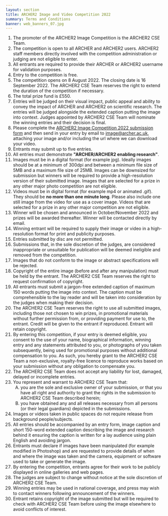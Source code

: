 ```yaml
---
layout: section
title: ARCHER2 Image and Video Competition 2022
summary: Terms and Conditions
banner: web_banners_07.jpg
---
```



<p>
<ol>
    <li>The promoter of the ARCHER2 Image Competition is the ARCHER2 CSE Team.</li>
    <li>The competition is open to all ARCHER and ARCHER2 users.  ARCHER2 staff 
			members directly involved with the competition administration or judging are not eligible to enter.</li>
    <li>All entrants are required to provide their ARCHER or ARCHER2 username for 
			validation purposes.</li>
    <li>Entry to the competition is free.</li>
    <li>The competition opens on 8 August 2022. The closing date is 16 September 2022. The ARCHER2 CSE Team reserves the right to 		extend the duration of the competition if necessary.</li>
    <li>The total prize fund is &pound;550.</li>
    <li>Entries will be judged on their visual impact, public appeal  		and ability to convey the impact of ARCHER and ARCHER2 on scientific research. 
  	The entries will be judged alongside the extended caption putting  		the image into context. Judges appointed by ARCHER2 CSE Team will   		nominate the winning entries and their decision is final.</li>
    <li>Please complete the <a href="ARCHER2_Image_Competition_2022_-_submission_form.pdf">
      ARCHER2 Image Competition 2022 submission form</a> and then send
      in your entry by email       to <a href="mailto:image@archer.ac.uk?subject=ARCHER Image Competition submission" >image@archer.ac.uk</a>, 
      attaching your image and/or including the url where we can download your video.</li>
    <li>Entrants may submit up to five entries.</li>
    <li>All entries must demonstrate <strong>"ARCHER/ARCHER2 enabling research"</strong>.</li>
    <li>Images must be in a digital format (for example jpg).  Ideally 	images should be at a minimum of 300dpi and between a minimum file 		size of 5MB and a maximum file size of 25MB. Images can be downsized   		for submission but winners will be required to provide a   		high-resolution version of their submitted image. Images that   		are selected for a prize in any other major photo competition   		are not eligible.</li>
    <li>Videos must be in digital format (for example mp4 or animated .gif).  They should be <b>no more than   		one minute long</b>.  Please also include one still image from the video for use as a cover image. Videos that are selected for a prize in any other major competition are not eligible.</li>
    <li>Winner will be chosen and announced in October/November 2022 and prizes 	will be awarded thereafter. Winner will be contacted directly by email.</li>
    <li>Winning entrant will be required to supply their image or video in a high-resolution format for print and publicity purposes.</li>
    <li>Entries submitted by disc are not permitted.</li>
    <li>Submissions that, 
		in the sole discretion of the judges, are considered inappropriate 
		or unsuitable for publication will be deemed ineligible and removed 
		from the competition.</li>
    <li>Images that do not conform to the image or abstract specifications 
		will be rejected.</li>
    <li>Copyright of the entire image (before and after any manipulation) 
		must be held by the entrant. The ARCHER2 CSE Team reserves the right 
		to request confirmation of copyright.</li>
    <li>All entrants must submit a jargon-free extended caption of 
		maximum 150 words putting the image into context. The caption 
		must be comprehensible to the lay reader and will be taken into 
		consideration by the judges when making their decision.</li>
    <li>The ARCHER2 CSE Team reserves the right to use all submitted images, 
		including those not chosen to win prizes, in promotional materials 
		without further permission from, or providing payment for use to, 
		the entrant. Credit will be given to the entrant if 
		reproduced. Entrant will retain copyright.</li>
    <li>By entering this competition, if your entry is deemed eligible, 
		you consent to the use of your name, biographical information, 
		winning entry and any statements attributed to you, or photographs 
		of you taken subsequently, being used for promotional purposes 
		without additional compensation to you. As such, you hereby grant 
		to the ARCHER2 CSE Team a non-exclusive, royalty-free licence to 
		reproduce works based on your submission without any obligation 
		to compensate you.</li>
    <li>The ARCHER2 CSE Team does not accept any liability for lost, 
		damaged, delayed or incomplete entries.</li>
	<li>You represent and warrant to ARCHER2 CSE Team that:
	<ol type="A">
        <li>you are the sole and exclusive owner of your submission, or that you have all right and authority to grant the rights 	in the submission to ARCHER2 CSE Team described herein;</li>
        <li>you have obtained any and all releases necessary from all 		persons (or their legal guardians) depicted in the submissions.</li>
	</ol>
    </li>
	<li>Images or videos taken in public spaces do not require release from background 
	people/subjects.</li>
    <li>All entries should be accompanied by an entry form, image 
		caption and short 150-word extended caption describing the image 
		and research behind it ensuring the caption is written for a lay 
		audience using plain English and avoiding jargon.</li>
    <li>Entrants must declare if images have been manipulated (for 
		example modified in Photoshop) and are requested to provide details 
		of when and where the image was taken and the camera, equipment or software
		used to take or generate the image.</li>
    <li>By entering the competition, entrants agree for their work 
		to be publicly displayed in online galleries and web pages. </li>
    <li>The judges are subject to change without notice at the sole 
		discretion of ARCHER2 CSE Team.</li>
    <li>Winning entries may be used in national coverage, and press may 
		wish to contact winners following announcement of the winners.</li>
    <li>Entrant retains copyright of the image submitted but will be 
		required to check with ARCHER2 CSE Team before using the image 
		elsewhere to avoid conflicts of interest.</li>
</ol>
</p>





